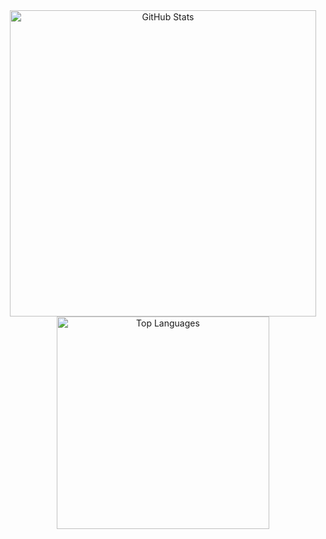 <div align="center">
  <!-- GitHub Stats Card -->
  <picture>
    <source 
      srcset="https://github-readme-stats.vercel.app/api?username=Lgsarius&show_icons=true&hide_border=true&bg_color=0d1117&theme=dark"
      media="(prefers-color-scheme: dark)"
    />
    <source
      srcset="https://github-readme-stats.vercel.app/api?username=Lgsarius&show_icons=true&hide_border=true"
      media="(prefers-color-scheme: light), (prefers-color-scheme: no-preference)"
    />
    <img src="https://github-readme-stats.vercel.app/api?username=Lgsarius&show_icons=true&hide_border=true" 
         alt="GitHub Stats" 
         width="490"
    />
  </picture>

  <!-- Top Languages Card -->
  <picture>
    <source 
      srcset="https://github-readme-stats.vercel.app/api/top-langs/?username=Lgsarius&layout=compact&hide_border=true&bg_color=0d1117&theme=dark&langs_count=10&exclude_repo=MatterelloMV"
      media="(prefers-color-scheme: dark)"
    />
    <source
      srcset="https://github-readme-stats.vercel.app/api/top-langs/?username=Lgsarius&layout=compact&hide_border=true&langs_count=10&exclude_repo=MatterelloMV"
      media="(prefers-color-scheme: light), (prefers-color-scheme: no-preference)"
    />
    <img src="https://github-readme-stats.vercel.app/api/top-langs/?username=Lgsarius&layout=compact&hide_border=true&langs_count=10&exclude_repo=MatterelloMV"
         alt="Top Languages"
         width="340"
    />
  </picture>
</div>
